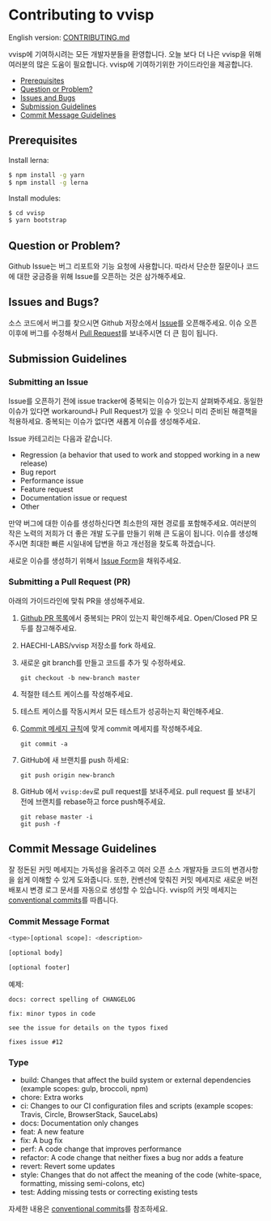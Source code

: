 

# Contributing to vvisp

English version: [CONTRIBUTING.md](./CONFIGURATION.md)

 vvisp에 기여하시려는 모든 개발자분들을 환영합니다. 오늘 보다 더 나은 vvisp을 위해 여러분의 많은 도움이 필요합니다. vvisp에 기여하기위한 가이드라인을 제공합니다.
 - [Prerequisites](#prerequisites)
 - [Question or Problem?](#question)
 - [Issues and Bugs](#issue)
 - [Submission Guidelines](#submit)
 - [Commit Message Guidelines](#commit)

## Prerequisites
Install lerna:
```bash
$ npm install -g yarn
$ npm install -g lerna
```

Install modules:
```bash
$ cd vvisp
$ yarn bootstrap
```

## <a name="question"></a>Question or Problem?

Github Issue는 버그 리포트와 기능 요청에 사용합니다. 따라서 단순한 질문이나 코드에 대한 궁금증을 위해 Issue를 오픈하는 것은 삼가해주세요.

## <a name="issue"></a> Issues and Bugs?

 소스 코드에서 버그를 찾으시면 Github 저장소에서 [Issue](#submit-issue)를 오픈해주세요. 이슈 오픈 이후에 버그를 수정해서 [Pull Request](#submit-pr)를 보내주시면 더 큰 힘이 됩니다.

## <a name="submit"></a> Submission Guidelines

### <a name="submit-issue"></a> Submitting an Issue

Issue를 오픈하기 전에 issue tracker에 중복되는 이슈가 있는지 살펴봐주세요. 동일한 이슈가 있다면 workaround나 Pull Request가 있을 수 잇으니 미리 준비된 해결책을 적용하세요. 중복되는 이슈가 없다면 새롭게 이슈를 생성해주세요.

Issue 카테고리는 다음과 같습니다.
- Regression (a behavior that used to work and stopped working in a new release)
- Bug report
- Performance issue
- Feature request
- Documentation issue or request
- Other

만약 버그에 대한 이슈를 생성하신다면 최소한의 재현 경로를 포함해주세요. 여러분의 작은 노력의 저희가 더 좋은 개발 도구를 만들기 위해 큰 도움이 됩니다. 이슈를 생성해주시면 최대한 빠른 시일내에 답변을 하고 개선점을 찾도록 하겠습니다. 

새로운 이슈를 생성하기 위해서 [Issue Form](https://github.com/HAECHI-LABS/vvisp/issues/new)을 채워주세요.

### <a name="submit-pr"></a> Submitting a Pull Request (PR)

아래의 가이드라인에 맞춰 PR을 생성해주세요.

1. [Github PR 목록]((https://github.com/HAECHI-LABS/vvisp/pulls))에서 중복되는 PR이 있는지 확인해주세요. Open/Closed PR 모두를 참고해주세요.
1. HAECHI-LABS/vvisp 저장소를 fork 하세요.
1. 새로운 git branch를 만들고 코드를 추가 및 수정하세요.

     ```shell
     git checkout -b new-branch master
     ```

1. 적절한 테스트 케이스를 작성해주세요.
1. 테스트 케이스를 작동시켜서 모든 테스트가 성공하는지 확인해주세요.
1. [Commit 메세지 규칙](#commit)에 맞게 commit 메세지를 작성해주세요.

     ```shell
     git commit -a
     ```
1. GitHub에 새 브랜치를 push 하세요:

    ```shell
    git push origin new-branch
    ```

1. GitHub 에서 `vvisp:dev`로 pull request를 보내주세요. pull request 를 보내기 전에 브랜치를 rebase하고 force push해주세요.
    ```shell
    git rebase master -i
    git push -f
    ```
    
## <a name="commit"></a> Commit Message Guidelines

잘 정돈된 커밋 메세지는 가독성을 올려주고 여러 오픈 소스 개발자들 코드의 변경사항을 쉽게 이해할 수 있게 도와줍니다. 또한, 컨벤션에 맞춰진 커밋 메세지로 새로운 버전 배포시 변경 로그 문서를 자동으로 생성할 수 있습니다.
vvisp의 커밋 메세지는 [conventional commits](https://www.conventionalcommits.org/en/v1.0.0-beta.2/)를 따릅니다. 

### Commit Message Format
```bash
<type>[optional scope]: <description>

[optional body]

[optional footer]
```

예제:
```
docs: correct spelling of CHANGELOG                 

```
```
fix: minor typos in code

see the issue for details on the typos fixed

fixes issue #12
```

### Type

- build: Changes that affect the build system or external dependencies (example scopes: gulp, broccoli, npm)
- chore: Extra works
- ci: Changes to our CI configuration files and scripts (example scopes: Travis, Circle, BrowserStack, SauceLabs)
- docs: Documentation only changes
- feat: A new feature
- fix: A bug fix
- perf: A code change that improves performance
- refactor: A code change that neither fixes a bug nor adds a feature
- revert: Revert some updates
- style: Changes that do not affect the meaning of the code (white-space, formatting, missing semi-colons, etc)
- test: Adding missing tests or correcting existing tests

자세한 내용은 [conventional commits](https://www.conventionalcommits.org/en/v1.0.0-beta.2/)를 참조하세요.
